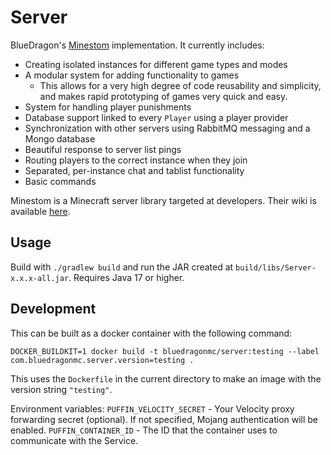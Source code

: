 # Server
BlueDragon's [Minestom](https://minestom.net/) implementation. It currently includes:
- Creating isolated instances for different game types and modes
- A modular system for adding functionality to games
  - This allows for a very high degree of code reusability and simplicity, and makes rapid prototyping of games very quick and easy.
- System for handling player punishments
- Database support linked to every `Player` using a player provider
- Synchronization with other servers using RabbitMQ messaging and a Mongo database
- Beautiful response to server list pings
- Routing players to the correct instance when they join
- Separated, per-instance chat and tablist functionality
- Basic commands

Minestom is a Minecraft server library targeted at developers. Their wiki is available [here](https://wiki.minestom.net).

## Usage
Build with `./gradlew build` and run the JAR created at `build/libs/Server-x.x.x-all.jar`.
Requires Java 17 or higher.

## Development
This can be built as a docker container with the following command:
```shell
DOCKER_BUILDKIT=1 docker build -t bluedragonmc/server:testing --label com.bluedragonmc.server.version=testing .
```
This uses the `Dockerfile` in the current directory to make an image with the version string `"testing"`.

Environment variables:
`PUFFIN_VELOCITY_SECRET` - Your Velocity proxy forwarding secret (optional). If not specified, Mojang authentication will be enabled.
`PUFFIN_CONTAINER_ID` - The ID that the container uses to communicate with the Service.
